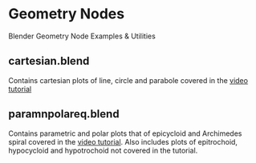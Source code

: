 # Geometry Nodes

Blender Geometry Node Examples & Utilities

## cartesian.blend
Contains cartesian plots of line, circle and parabole covered in the [video tutorial](https://youtu.be/V6VdmOlLgcM)

## paramnpolareq.blend
Contains parametric and polar plots that of epicycloid and Archimedes spiral covered in the [video tutorial](https://youtu.be/3Z_as4UEJLA). Also includes plots of epitrochoid, hypocycloid and hypotrochoid not covered in the tutorial.
